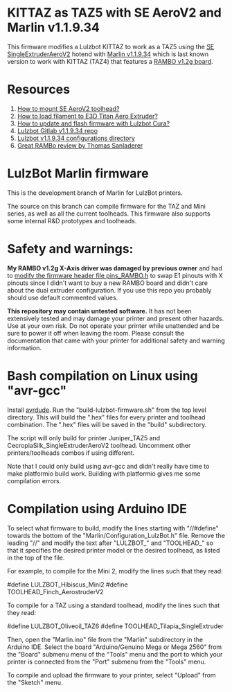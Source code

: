 # KITTAZ as TAZ5 with SE AeroV2 and Marlin v1.1.9.34

This firmware modifies a Lulzbot KITTAZ to work as a TAZ5 using the [SE SingleExtruderAeroV2](https://lulzbot.com/store/lulzbot-se-tool-head-nickel-plated-copper-0-5-mm-kt-cp0136?ref=KT-CP0136#product-description) hotend with [Marlin v1.1.9.34](https://download.lulzbot.com/Software/Marlin/1.1.9.34/) which is last known version to work with KITTAZ (TAZ4) that features a [RAMBO v1.2g board](https://reprap.org/wiki/Rambo_v1.2).

# Resources

1. [How to mount SE AeroV2 toolhead?](https://ohai.lulzbot.com/project/mount-adapter-installation-instructions-taz56/)
2. [How to load filament to E3D Titan Aero Extruder?](https://www.youtube.com/watch?v=Etjmb84w3YU&ab_channel=IT-Works3D)
3. [How to update and flash firmware with Lulzbot Cura?](https://ohai.lulzbot.com/project/flashing-firmware-through-cura-3620/firmware-flashing/)
4. [Lulzbot Gitlab v1.1.9.34 repo](https://gitlab.com/lulzbot3d/marlin/-/tree/5f9c029d153c3cac2728ecbb04a5d45b27810733/)
5. [Lulzbot v1.1.9.34 configurations directory](https://download.lulzbot.com/Software/Marlin/1.1.9.34/)
6. [Great RAMBo review by Thomas Sanladerer](https://www.youtube.com/watch?v=6PHExxK8lLg&t=261s&ab_channel=ThomasSanladerer)


# LulzBot Marlin firmware

This is the development branch of Marlin for LulzBot printers.

The source on this branch can compile firmware for the TAZ and Mini series, as well as all the current toolheads. This firmware also supports some internal R&D prototypes and toolheads.

# Safety and warnings:

**My RAMBO v1.2g X-Axis driver was damaged by previous owner** and had to [modify the firmware header file pins_RAMBO.h](https://3dprinting.stackexchange.com/questions/3925/how-to-switch-motor-outputs-and-use-e1-as-x-in-marlin-firmware) to swap E1 pinouts with X pinouts since I didn't want to buy a new RAMBO board and didn't care about the dual extruder configuration. If you use this repo you probably should use default commented values.

**This repository may contain untested software.** It has not been extensively tested and may damage your printer and present other hazards. Use at your own risk. Do not operate your printer while unattended and be sure to power it off when leaving the room. Please consult the documentation that came with your printer for additional safety and warning information.

# Bash compilation on Linux using "avr-gcc"

Install [avrdude](https://web.engr.oregonstate.edu/~traylor/ece473/webpages/ubuntu_install.html). Run the "build-lulzbot-firmware.sh" from the top level directory. This will build the ".hex" files for every printer and toolhead combination. The ".hex" files will be saved in the "build" subdirectory. 

The script will only build for printer Juniper_TAZ5 and CecropiaSilk_SingleExtruderAeroV2 toolhead. Uncomment other printers/toolheads combos if using different.

Note that I could only build using avr-gcc and didn't really have time to make platformio build work. Building with platformio gives me some compilation errors.

# Compilation using Arduino IDE

To select what firmware to build, modify the lines starting with "//#define" towards the bottom of the "Marlin/Configuration_LulzBot.h" file. Remove the leading "//" and modify the text after "LULZBOT_" and "TOOLHEAD_" so that it specifies the desired printer model or the desired toolhead, as listed in the top of the file.

For example, to compile for the Mini 2, modify the lines such that they read:

  #define LULZBOT_Hibiscus_Mini2
  #define TOOLHEAD_Finch_AerostruderV2

To compile for a TAZ using a standard toolhead, modify the lines such that they read:

  #define LULZBOT_Oliveoil_TAZ6
  #define TOOLHEAD_Tilapia_SingleExtruder

Then, open the "Marlin.ino" file from the "Marlin" subdirectory in the Arduino IDE. Select the board "Arduino/Genuino Mega or Mega 2560" from the "Board" submenu menu of the "Tools" menu and the port to which your printer is connected from the "Port" submenu from the "Tools" menu.

To compile and upload the firmware to your printer, select "Upload" from the "Sketch" menu.
